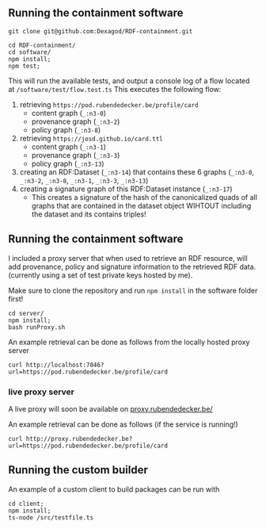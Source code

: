 

## Running the containment software 

```
git clone git@github.com:Dexagod/RDF-containment.git

cd RDF-containment/
cd software/
npm install; 
npm test;
```

This will run the available tests, and output a console log of a flow located at `/software/test/flow.test.ts`
This executes the following flow:

1. retrieving `https://pod.rubendedecker.be/profile/card`
   * content graph (`_:n3-0`)
   * provenance graph (`_:n3-2`)
   * policy graph (`_:n3-8`)
2. retrieving `https://josd.github.io/card.ttl`
   * content graph (`_:n3-1`)
   * provenance graph (`_:n3-3`)
   * policy graph (`_:n3-13`)
3. creating an RDF:Dataset (`_:n3-14`) that contains these 6 graphs (`_:n3-0`, `_:n3-2`, `_:n3-8`, `_:n3-1`, `_:n3-3`, `_:n3-13`)
4. creating a signature graph of this RDF:Dataset instance (`_:n3-17`)
   * This creates a signature of the hash of the canonicalized quads of all graphs that are contained in the dataset object WIHTOUT including the dataset and its contains triples!



## Running the containment software
I included a proxy server that when used to retrieve an RDF resource, will add provenance, policy and signature information to the retrieved RDF data. (currently using a set of test private keys hosted by me).

Make sure to clone the repository and run `npm install` in the software folder first!
```
cd server/
npm install; 
bash runProxy.sh
```

An example retrieval can be done as follows from the locally hosted proxy server
```
curl http://localhost:7846?url=https://pod.rubendedecker.be/profile/card
```

### live proxy server
A live proxy will soon be available on [proxy.rubendedecker.be/](proxy.rubendedecker.be/)

An example retrieval can be done as follows (if the service is running!)
```
curl http://proxy.rubendedecker.be?url=https://pod.rubendedecker.be/profile/card
```

## Running the custom builder

An example of a custom client to build packages can be run with
```
cd client;
npm install;
ts-node /src/testfile.ts
```